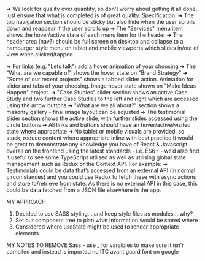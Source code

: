 ➔ We look for quality over quantity, so don't worry about getting it all done, just
ensure that what is completed is of great quality.
Specification:
➔ The top navigation section should be sticky but also hide when the user scrolls down and reappear if the user scrolls up
➔ The "Services" menu item shows the hover/active state of each menu item for the header
➔ The header area (nav?) should be full screen on desktop and collapse to a hamburger style menu on tablet and mobile viewports which slides in/out of view when clicked/tapped

➔ For links (e.g. "Lets talk") add a hover animation of your choosing
➔ The "What are we capable of" shows the hover state on "Brand Strategy"
➔ "Some of our recent projects" shows a tabbed slider action. Animation for slider
and tabs of your choosing. Image hover state shown on "Make Ideas Happen"
project.
➔ "Case Studies" slider section shows an active Case Study and two further Case
Studies to the left and right which are accessed using the arrow buttons
➔ "What are we all about?" section shows a masonry gallery - final image layout
can be adjusted
➔ The testimonial slider section shows the active slide, with further slides
accessed using the circle buttons
➔ All links and buttons should have an hover/active/visited state where
appropriate
➔ No tablet or mobile visuals are provided, so stack, reduce content where
appropriate inline with best practice
It would be great to demonstrate any knowledge you have of React & Javascript
overall on the frontend using the latest standards - i.e. ES6+ - we’d also find it useful
to see some TypeScript utilised as well as utilising global state management such as
Redux or the Context API. For example:
➔ Testimonials could be data that’s accessed from an external API (in normal
circumstances) and you could use Redux to fetch these with async actions
and store to/retrieve from state. As there is no external API in this case, this
could be data fetched from a JSON file elsewhere in the app.

MY APPROACH

1. Decided to use SASS styling... and keep style files as modules....why?
2. Set out component tree to plan what information would be stored where
3. Considered where useState might be used to render appropriate elements

MY NOTES TO REMOVE
Sass - use \_ for varaibles to make sure it isn'r compiled and instead is imported
no ITC avant guard font on google
